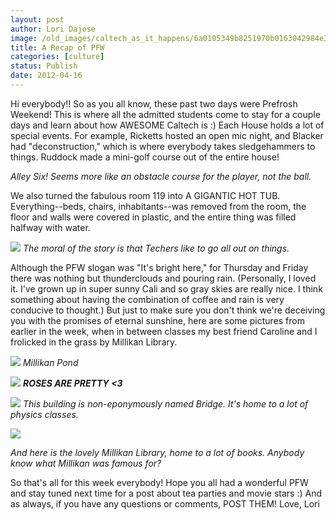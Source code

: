 ```yaml
---
layout: post
author: Lori Dajose
image: /old_images/caltech_as_it_happens/6a0105349b8251970b0163042984e3970d.jpg
title: A Recap of PFW 
categories: [culture]
status: Publish
date: 2012-04-16
---
```


Hi everybody!!
So as you all know, these past two days were Prefrosh Weekend! This is where all the admitted students come to stay for a couple days and learn about how AWESOME Caltech is :)
Each House holds a lot of special events. For example, Ricketts hosted an open mic night, and Blacker had "deconstruction," which is where everybody takes sledgehammers to things. Ruddock made a mini-golf course out of the entire house!

*Alley Six! Seems more like an obstacle course for the player, not the ball.*

We also turned the fabulous room 119 into A GIGANTIC HOT TUB. Everything--beds, chairs, inhabitants--was removed from the room, the floor and walls were covered in plastic, and the entire thing was filled halfway with water.


![](/old_images/caltech_as_it_happens/6a0105349b8251970b01630429b2be970d.jpg)
*The moral of the story is that Techers like to go all out on things.*

Although the PFW slogan was "It's bright here," for Thursday and Friday there was nothing but thunderclouds and pouring rain. (Personally, I loved it. I've grown up in super sunny Cali and so gray skies are really nice. I think something about having the combination of coffee and rain is very conducive to thought.)
But just to make sure you don't think we're deceiving you with the promises of eternal sunshine, here are some pictures from earlier in the week, when in between classes my best friend Caroline and I frolicked in the grass by Millikan Library.


![](/old_images/caltech_as_it_happens/6a0105349b8251970b0167651d92bb970b.jpg)
*Millikan Pond*


![](/old_images/caltech_as_it_happens/6a0105349b8251970b0167651d9355970b.jpg)
***ROSES ARE PRETTY &lt;3***


![](/old_images/caltech_as_it_happens/6a0105349b8251970b01630429795d970d.jpg)
*This building is non-eponymously named Bridge. It's home to a lot of physics classes.*


![](/old_images/caltech_as_it_happens/6a0105349b8251970b0168ea1f2620970c.jpg)

*And here is the lovely Millikan Library, home to a lot of books. Anybody know what Millikan was famous for?*

So that's all for this week everybody! Hope you all had a wonderful PFW and stay tuned next time for a post about tea parties and movie stars :) And as always, if you have any questions or comments, POST THEM!
Love,
Lori
